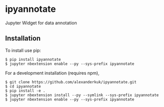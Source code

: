ipyannotate
===========

Jupyter Widget for data annotation

Installation
------------

To install use pip:

    $ pip install ipyannotate
    $ jupyter nbextension enable --py --sys-prefix ipyannotate


For a development installation (requires npm),

    $ git clone https://github.com/alexanderkuk/ipyannotate.git
    $ cd ipyannotate
    $ pip install -e .
    $ jupyter nbextension install --py --symlink --sys-prefix ipyannotate
    $ jupyter nbextension enable --py --sys-prefix ipyannotate
